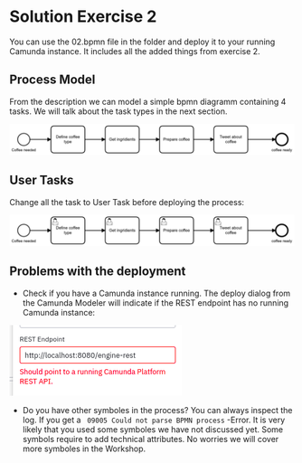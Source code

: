 # Solution Exercise 2
You can use the 02.bpmn file in the folder and deploy it to your running Camunda instance. It includes all the added things from exercise 2.

## Process Model
 From the description we can model a simple bpmn diagramm containing 4 tasks. We will talk about the task types in the next section. 


 ![solution exercise 2](img/02.png)

## User Tasks
 Change all the task to User Task before deploying the process: 

 ![solution with user tasks](img/02-all-user-task.png)

 
 ## Problems with the deployment
- Check if you have a Camunda instance running. The deploy dialog from the Camunda Modeler will indicate if the REST endpoint has no running Camunda instance: 

![Deploy error](img/03-deploy-error.png)

- Do you have other symboles in the process? You can always inspect the log. If you get a ``` 09005 Could not parse BPMN process``` -Error. It is very likely that you used some symboles we have not discussed yet. Some symbols require to add technical attributes. No worries we will cover more symboles in the Workshop. 
